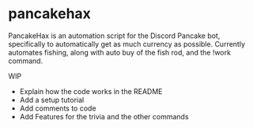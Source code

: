 # pancakehax

PancakeHax is an automation script for the Discord Pancake bot, specifically to automatically get as much currency as possible.
Currently automates fishing, along with auto buy of the fish rod, and the !work command.

WIP 
- Explain how the code works in the README
- Add a setup tutorial
- Add comments to code
- Add Features for the trivia and the other commands

